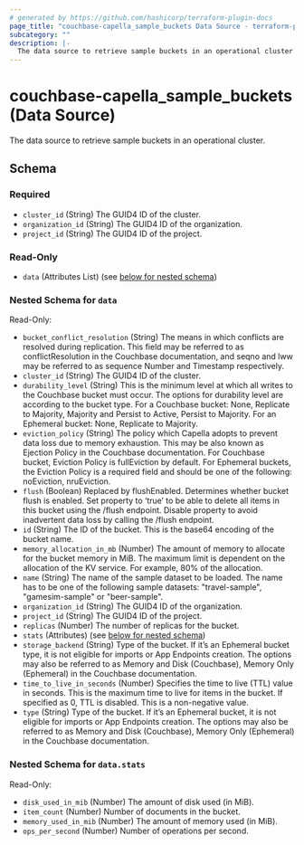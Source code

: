 ```yaml
---
# generated by https://github.com/hashicorp/terraform-plugin-docs
page_title: "couchbase-capella_sample_buckets Data Source - terraform-provider-couchbase-capella"
subcategory: ""
description: |-
  The data source to retrieve sample buckets in an operational cluster.
---
```


# couchbase-capella_sample_buckets (Data Source)

The data source to retrieve sample buckets in an operational cluster.



<!-- schema generated by tfplugindocs -->
## Schema

### Required

- `cluster_id` (String) The GUID4 ID of the cluster.
- `organization_id` (String) The GUID4 ID of the organization.
- `project_id` (String) The GUID4 ID of the project.

### Read-Only

- `data` (Attributes List) (see [below for nested schema](#nestedatt--data))

<a id="nestedatt--data"></a>
### Nested Schema for `data`

Read-Only:

- `bucket_conflict_resolution` (String) The means in which conflicts are resolved during replication. This field may be referred to as conflictResolution in the Couchbase documentation, and seqno and lww may be referred to as sequence Number and Timestamp respectively.
- `cluster_id` (String) The GUID4 ID of the cluster.
- `durability_level` (String) This is the minimum level at which all writes to the Couchbase bucket must occur. The options for durability level are according to the bucket type. For a Couchbase bucket: None, Replicate to Majority, Majority and Persist to Active, Persist to Majority. For an Ephemeral bucket: None, Replicate to Majority.
- `eviction_policy` (String) The policy which Capella adopts to prevent data loss due to memory exhaustion. This may be also known as Ejection Policy in the Couchbase documentation. For Couchbase bucket, Eviction Policy is fullEviction by default. For Ephemeral buckets, the Eviction Policy is a required field and should be one of the following: noEviction, nruEviction.
- `flush` (Boolean) Replaced by flushEnabled. Determines whether bucket flush is enabled. Set property to ‘true’ to be able to delete all items in this bucket using the /flush endpoint. Disable property to avoid inadvertent data loss by calling the /flush endpoint.
- `id` (String) The ID of the bucket. This is the base64 encoding of the bucket name.
- `memory_allocation_in_mb` (Number) The amount of memory to allocate for the bucket memory in MiB. The maximum limit is dependent on the allocation of the KV service. For example, 80% of the allocation.
- `name` (String) The name of the sample dataset to be loaded. The name has to be one of the following sample datasets: "travel-sample", "gamesim-sample" or "beer-sample".
- `organization_id` (String) The GUID4 ID of the organization.
- `project_id` (String) The GUID4 ID of the project.
- `replicas` (Number) The number of replicas for the bucket.
- `stats` (Attributes) (see [below for nested schema](#nestedatt--data--stats))
- `storage_backend` (String) Type of the bucket. If it’s an Ephemeral bucket type, it is not eligible for imports or App Endpoints creation. The options may also be referred to as Memory and Disk (Couchbase), Memory Only (Ephemeral) in the Couchbase documentation.
- `time_to_live_in_seconds` (Number) Specifies the time to live (TTL) value in seconds. This is the maximum time to live for items in the bucket. If specified as 0, TTL is disabled. This is a non-negative value.
- `type` (String) Type of the bucket. If it’s an  Ephemeral bucket, it is not eligible for imports or App Endpoints creation. The options may also be referred to as Memory and Disk (Couchbase), Memory Only (Ephemeral) in the Couchbase documentation.

<a id="nestedatt--data--stats"></a>
### Nested Schema for `data.stats`

Read-Only:

- `disk_used_in_mib` (Number) The amount of disk used (in MiB).
- `item_count` (Number) Number of documents in the bucket.
- `memory_used_in_mib` (Number) The amount of memory used (in MiB).
- `ops_per_second` (Number) Number of operations per second.
